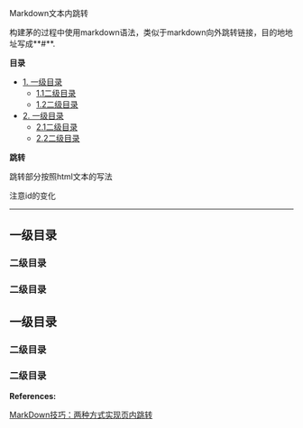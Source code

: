 Markdown文本内跳转

构建茅的过程中使用markdown语法，类似于markdown向外跳转链接，目的地地址写成**#**.

**目录**

* [1. 一级目录](#1)
	- [1.1二级目录](#1.1)
	- [1.2二级目录](#1.2)
* [2. 一级目录](#2)
	- [2.1二级目录](#2.1)
	- [2.2二级目录](#2.2)

**跳转**

跳转部分按照html文本的写法

注意id的变化



***

<h2 id="1">一级目录</h2>

<h3 id="1.1">二级目录</h3>
<h3 id="1.2">二级目录</h3>


<h2 id="2">一级目录</h2>
<h3 id="2.1">二级目录</h3>
<h3 id="2.2">二级目录</h3>





**References:**

[MarkDown技巧：两种方式实现页内跳转](https://www.cnblogs.com/JohnTsai/p/4027229.html)